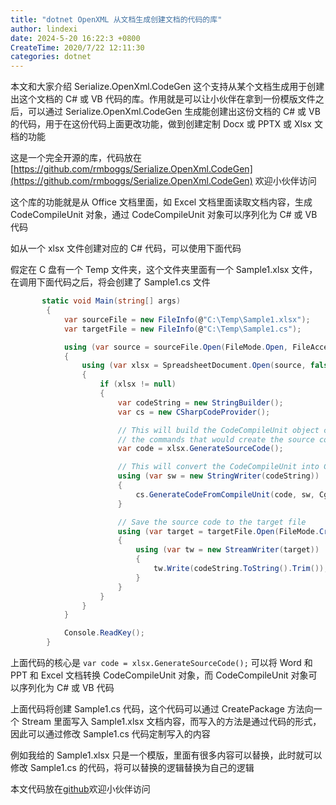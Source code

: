 ```yaml
---
title: "dotnet OpenXML 从文档生成创建文档的代码的库"
author: lindexi
date: 2024-5-20 16:22:3 +0800
CreateTime: 2020/7/22 12:11:30
categories: dotnet
---
```


本文和大家介绍 Serialize.OpenXml.CodeGen 这个支持从某个文档生成用于创建出这个文档的 C# 或 VB 代码的库。作用就是可以让小伙伴在拿到一份模版文件之后，可以通过 Serialize.OpenXml.CodeGen 生成能创建出这份文档的 C# 或 VB 的代码，用于在这份代码上面更改功能，做到创建定制 Docx 或 PPTX 或 Xlsx 文档的功能

<!--more-->


<!-- CreateTime:2020/7/22 12:11:30 -->

这是一个完全开源的库，代码放在 [https://github.com/rmboggs/Serialize.OpenXml.CodeGen](https://github.com/rmboggs/Serialize.OpenXml.CodeGen) 欢迎小伙伴访问

这个库的功能就是从 Office 文档里面，如 Excel 文档里面读取文档内容，生成 CodeCompileUnit 对象，通过 CodeCompileUnit 对象可以序列化为 C# 或 VB 代码

如从一个 xlsx 文件创建对应的 C# 代码，可以使用下面代码

假定在 C 盘有一个 Temp 文件夹，这个文件夹里面有一个 Sample1.xlsx 文件，在调用下面代码之后，将会创建了 Sample1.cs 文件

```csharp
       static void Main(string[] args)
        {
            var sourceFile = new FileInfo(@"C:\Temp\Sample1.xlsx");
            var targetFile = new FileInfo(@"C:\Temp\Sample1.cs");

            using (var source = sourceFile.Open(FileMode.Open, FileAccess.Read, FileShare.Read))
            {
                using (var xlsx = SpreadsheetDocument.Open(source, false))
                {
                    if (xlsx != null)
                    {
                        var codeString = new StringBuilder();
                        var cs = new CSharpCodeProvider();

                        // This will build the CodeCompileUnit object containing all of
                        // the commands that would create the source code to rebuild Sample1.xlsx
                        var code = xlsx.GenerateSourceCode();

                        // This will convert the CodeCompileUnit into C# source code
                        using (var sw = new StringWriter(codeString))
                        {
                            cs.GenerateCodeFromCompileUnit(code, sw, Cgo);
                        }

                        // Save the source code to the target file
                        using (var target = targetFile.Open(FileMode.Create, FileAccess.ReadWrite))
                        {
                            using (var tw = new StreamWriter(target))
                            {
                                tw.Write(codeString.ToString().Trim());
                            }
                        }
                    }
                }
            }

            Console.ReadKey();
        }
```

上面代码的核心是 `var code = xlsx.GenerateSourceCode();` 可以将 Word 和 PPT 和 Excel 文档转换 CodeCompileUnit 对象，而 CodeCompileUnit 对象可以序列化为 C# 或 VB 代码

上面代码将创建 Sample1.cs 代码，这个代码可以通过 CreatePackage 方法向一个 Stream 里面写入 Sample1.xlsx 文档内容，而写入的方法是通过代码的形式，因此可以通过修改 Sample1.cs 代码定制写入的内容

例如我给的 Sample1.xlsx 只是一个模版，里面有很多内容可以替换，此时就可以修改 Sample1.cs 的代码，将可以替换的逻辑替换为自己的逻辑



本文代码放在[github](https://github.com/lindexi/lindexi_gd/tree/c615c9b6421e459f0409f01409f4b22689aa7d85/HofahereheebeaHenikowhuhinem)欢迎小伙伴访问


